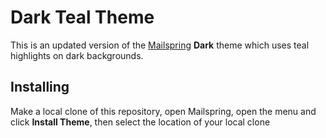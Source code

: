# Dark Teal Theme

This is an updated version of the [Mailspring](http://www.getmailspring.com/) **Dark** theme which uses teal highlights on dark backgrounds.

## Installing

Make a local clone of this repository, open Mailspring, open the menu and click **Install Theme**, then select the location of your local clone